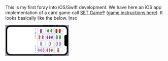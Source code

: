 This is my first foray into iOS/Swift development.
We have here an iOS app implementation of a card game call [SET Game®](https://www.setgame.com/set/puzzle) ([game instructions here](https://www.setgame.com/sites/default/files/instructions/SET%20INSTRUCTIONS%20-%20ENGLISH.pdf)).
It looks basically like the below. Insc

<img src="https://raw.githubusercontent.com/dmichaels/public/master/dev/xcode/SetGame/etc/img/SetGame.png" alt="drawing" width="200"/>
